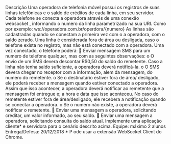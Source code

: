 Descrição
Uma operadora de telefonia móvel possui os registros de suas linhas telefônicas e o saldo
de créditos de cada linha, em seu servidor. Cada telefone se conecta a operadora através de
uma  conexão  
websocket
, informando  o  numero  da linha parametrizado  na sua URI. Como
por exemplo:
ws://operadora.com.br/operdora/{numero}
As linhas são cadastradas quando se conectam a primeira vez com o a operadora, com o
saldo zerado.
Uma linha é considerada fora de área ou desligada, caso o telefone exista no registro, mas
não está conectado com a operadora. Uma vez conectado, o telefone poderá:

Enviar   mensagem   SMS   para   um   numero   de   telefone   qualquer,  mas   com   as   seguintes
observações:
o
O envio de um SMS devera descontar R$0,50 do saldo do remetente. Caso a linha
não tenha saldo suficiente, a operadora deverá notificá-la.
o
O   SMS   devera   chegar   no   receptor   com   a   informação,   alem   da   mensagem,   do
numero do remetente.
o
Se o destinatário estiver fora de área/ desligado, ele poderá receber a mensagem
quando   estiver   conectado   a   operadora.   Assim   que   isso   acontecer,  a   operadora
deverá notificar ao remetente que a mensagem foi entregue e; a hora e data que
isso aconteceu. No caso do remetente estiver fora de área/desligado, ele recebera
a notificação quando se conectar a operadora.
o
Se o numero não existe, a operadora deverá notificar o remetente.

Enviar   uma   mensagem   a   operadora,   solicitando   creditar,  um   valor   informado,   ao   seu
saldo.

Enviar uma mensagem a operadora, solicitando consulta do saldo atual.
Implemente uma aplicação cliente* e servidora para o cenário descrito acima.
Equipe:
 máximo 2 alunos
Entrega/Defesa:
 20/12/2018
*
P
ode usar a extensão WebSocket Client do Chrome.

